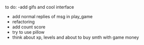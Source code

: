 to do:
-add gifs and cool interface
- add normal replies of msg in play_game
- refactoring
- add count score
- try to use pillow
- think about xp, levels and about to buy smth with game money
